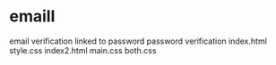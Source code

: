 # emaill
email verification
linked to password
password verification
index.html
style.css
index2.html
main.css
both.css

